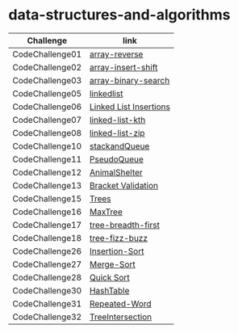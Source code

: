 # data-structures-and-algorithms

| Challenge     | link |
| ----------- | ----------- |
| CodeChallenge01  | [array-reverse](https://hashem98.github.io/data-structures-and-algorithms/Java/array-reverse)       |
| CodeChallenge02  | [array-insert-shift](https://hashem98.github.io/data-structures-and-algorithms/Java/insertShiftArray/insertShiftArray)       |
| CodeChallenge03  | [array-binary-search](https://hashem98.github.io/data-structures-and-algorithms/Java/array-binary-search/array-binary-search)       |
| CodeChallenge05  | [linkedlist](https://hashem98.github.io/data-structures-and-algorithms/Java/linkedlist/linkedList)       |
| CodeChallenge06  | [Linked List Insertions](https://hashem98.github.io/data-structures-and-algorithms/Java/linkedlist/linked-list-insertions)       |
| CodeChallenge07  | [linked-list-kth](https://hashem98.github.io/data-structures-and-algorithms/Java/linkedlist/kthFromEnd)       |
| CodeChallenge08  | [linked-list-zip](https://hashem98.github.io/data-structures-and-algorithms/Java/linkedlist/linkedListZip)       |
| CodeChallenge10  | [stackandQueue](https://hashem98.github.io/data-structures-and-algorithms/Java/StackandQueue/stackandQueue)       |
| CodeChallenge11  | [PseudoQueue](https://hashem98.github.io/data-structures-and-algorithms/Java/StackandQueue/PseudoQueue)       |
| CodeChallenge12  | [AnimalShelter](https://hashem98.github.io/data-structures-and-algorithms/Java/StackandQueue/AnimalShelter)       |
| CodeChallenge13  | [Bracket Validation](https://hashem98.github.io/data-structures-and-algorithms/Java/StackandQueue/bracketValidation)       |
| CodeChallenge15  | [Trees](https://hashem98.github.io/data-structures-and-algorithms/Java/BinaryTree/README)       |
| CodeChallenge16  | [MaxTree](https://hashem98.github.io/data-structures-and-algorithms/Java/BinaryTree/tree-max)       |
| CodeChallenge17  | [tree-breadth-first](https://hashem98.github.io/data-structures-and-algorithms/Java/BinaryTree/tree-breadth-first)       |
| CodeChallenge18  | [tree-fizz-buzz](https://hashem98.github.io/data-structures-and-algorithms/Java/tree-fizz-buzz/tree-fizz-buzz)       |
| CodeChallenge26  | [Insertion-Sort](https://hashem98.github.io/data-structures-and-algorithms/Java/Sort/Insertion-Sort)       |
| CodeChallenge27  | [Merge-Sort](https://hashem98.github.io/data-structures-and-algorithms/Java/Sort/Mergr-Sort)       |
| CodeChallenge28  | [Quick Sort](https://hashem98.github.io/data-structures-and-algorithms/Java/Sort/Quick-Sort)       |
| CodeChallenge30 | [HashTable](https://hashem98.github.io/data-structures-and-algorithms/Java/HashTable/hashtable)       |
| CodeChallenge31 | [Repeated-Word](https://hashem98.github.io/data-structures-and-algorithms/Java/HashTable/repeated-word)       |
| CodeChallenge32 | [TreeIntersection](https://hashem98.github.io/data-structures-and-algorithms/Java/TreeIntersection/TreeIntersection)       |










    



